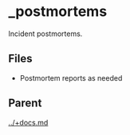 # _postmortems

Incident postmortems.

## Files

- Postmortem reports as needed

## Parent
[../+docs.md](../+docs.md)